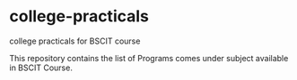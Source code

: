 # college-practicals
college practicals for BSCIT course

This repository contains the list of Programs comes under subject available in BSCIT Course.